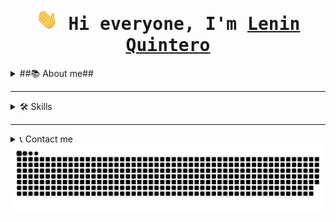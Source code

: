 <html>
<body>
<div>



<h1 align="center"><img width="35" src="assets/waving.gif"><samp> Hi everyone, I'm <a href="https://leninquintero.ar"> Lenin Quintero</a></samp></h1>


<details>
<summary>##📚 About me## </summary>
<div>
<samp>
I recently discovered programming and fell in love with it. I have primarily focused my attention on the Spring Boot - Angular - MySQL stack. I am also proficient in using tools such as Git, Docker, and I have a basic understanding of cloud services like Azure, AWS, and Firebase. I am a very curious individual who enjoys comprehending how things work and finding creative solutions to problems. I have explored many fields in my life and learned from each one of them, but I am determined to dedicate myself to programming from now on.
 
 </samp>
</div>
</details>

-----
<details>
  <summary><span>🛠️ Skills</span></summary>
<div>
<samp>

 
 </samp>
</div>
</details>

-----
<details>
  <summary>📞 Contact me</summary>
<div>
  <samp>
    <p align="center">
      <br/>
    <a href="https://www.linkedin.com/in/leninquintero/" target="blank">
        <img align="center"
            src="https://img.shields.io/badge/linkedin-%231DA1F2.svg?style=for-the-badge&logo=linkedin&logoColor=white"
            alt="LeninQuintero" height="30"/>
    </a>
      <a href="mailto:contacto@leninquintero.ar" target="blank"><img align="center"
         src="https://img.shields.io/badge/mail-EA4335.svg?style=for-the-badge&logo=gmail&logoColor=white"
         alt="LeninQuintero" height="30"/></a>
      <a href="https://wa.me/+5491127695285" target="blank"><img align="center"
         src="https://img.shields.io/badge/whatsapp-4B7F1.svg?style=for-the-badge&logo=whatsapp&logoColor=white"
         alt="LeninQuintero" height="30"/></a>
    </p>
  </samp>
</div>
</details>


<div align="center">
  <a href="https://leninquintero.ar">
  <img  src="assets/grid-snake.svg"
       alt="snake" /></a>
</div>
